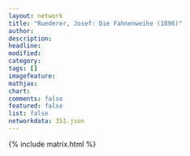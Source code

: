 ```yaml
---
layout: network
title: "Ruederer, Josef: Die Fahnenweihe (1896)"
author:
description:
headline:
modified:
category:
tags: []
imagefeature: 
mathjax: 
chart: 
comments: false
featured: false
list: false
networkdata: 351.json
---
```

{% include matrix.html %}
